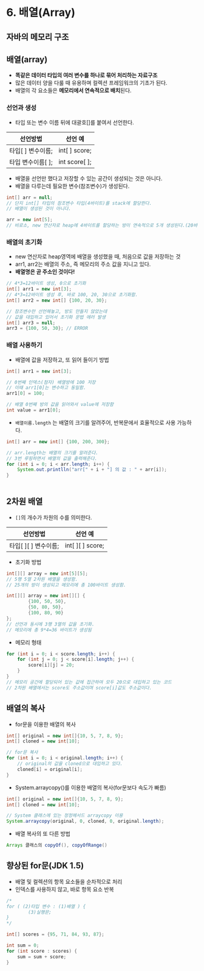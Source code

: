 # 6. 배열(Array)

## 자바의 메모리 구조



## 배열(array)

- **똑같은 데이터 타입의 여러 변수를 하나로 묶어 처리하는 자료구조**
- 많은 데이터 양을 다룰 때 유용하며 컬렉션 프레임워크의 기초가 된다.
- 배열의 각 요소들은 **메모리에서 연속적으로 배치**된다.

### 선언과 생성

- 타입 또는 변수 이름 뒤에 대괄호[]를 붙여서 선언한다.

|    선언방법     |     선언 예      |
|:-----------:|:-------------:|
| 타입[ ] 변수이름; | int[ ] score; |
| 타입 변수이름[ ]; | int score[ ]; |
- 배열을 선언만 했다고 저장할 수 있는 공간이 생성되는 것은 아니다.
- 배열을 다루는데 필요한 변수(참조변수)가 생성된다.

```java
int[] arr = null;
// 단지 int[] 타입의 참조변수 타입(4바이트)를 stack에 할당한다.
// 배열이 생성된 것이 아니다.

arr = new int[5];
// 비로소, new 연산자로 heap에 4바이트를 할당하는 방이 연속적으로 5개 생성된다.(20바이트)
```

### 배열의 초기화

- new 연산자로 heap영역에 배열을 생성했을 때, 처음으로 값을 저장하는 것
- arr1, arr2는 배열의 주소, 즉 메모리의 주소 값을 지니고 있다.
- **배열명은 곧 주소인 것이다!**

```java
// 4*3=12바이트 생성, 0으로 초기화
int[] arr1 = new int[3];
// 4*3=12바이트 생성 후, 바로 100, 20, 30으로 초기화함.
int[] arr2 = new int[] {100, 20, 30};

// 참조변수만 선언해놓고, 방도 만들지 않았는데 
// 값을 대입하고 있어서 초기화 문법 에러 발생
int[] arr3 = null;
arr3 = {100, 50, 30}; // ERROR
```

### 배열 사용하기

- 배열에 값을 저장하고, 또 읽어 들이기 방법

```java
int[] arr1 = new int[3];

// 0번째 인덱스(첨자) 배열방에 100 저장
// 이때 arr1[0]는 변수하고 동일함.
arr1[0] = 100;

// 배열 0번째 방의 값을 읽어와서 value에 저장함
int value = arr1[0];
```

- `배열이름.length` 는 배열의 크기를 알려주어, 반복문에서 효율적으로 사용 가능하다.

```java
int[] arr = new int[] {100, 200, 300};

// arr.length는 배열의 크기를 알려준다.
// 3번 루핑하면서 배열의 값을 출력해준다.
for (int i = 0; i < arr.length; i++) {
    System.out.printlln("arr[" + i + "] 의 값 : " + arr[i]);
}
		
```

## 2차원 배열

- `[]`의 개수가 차원의 수를 의미한다.

|       선언방법       |        선언 예        |
|:----------------:|:------------------:|
|  타입[ ][ ] 변수이름;  |  int[ ][ ] score;  |
- 초기화 방법

```java
int[][] array = new int[5][5];
// 5행 5열 2차원 배열을 생성함.
// 25개의 방이 생성되고 메모리에 총 100바이트 생성함.
```

```java
int[][] array = new int[][] {
		{100, 50, 50},
		{50, 80, 50},
		{100, 80, 90}
};
// 선언과 동시에 3행 3열의 값을 초기화.
// 메모리에 총 9*4=36 바이트가 생성됨
```

- 메모리 형태

```java
for (int i = 0; i < score.length; i++) {
    for (int j = 0; j < score[i].length; j++) {
        score[i][j] = 20;
    }
}
// 메모리 공간에 할당되어 있는 값에 접근하여 모두 20으로 대입하고 있는 코드
// 2차원 배열에서는 score도 주소값이며 score[i]값도 주소값이다.
```

## 배열의 복사

- for문을 이용한 배열의 복사

```java
int[] original = new int[]{10, 5, 7, 8, 9};
int[] cloned = new int[10];

// for문 복사
for (int i = 0; i < original.length; i++) {
    // original의 값을 cloned으로 대입하고 있다.
    cloned[i] = original[i];
}
```

- System.arraycopy()를 이용한 배열의 복사(for문보다 속도가 빠름)

```java
int[] original = new int[]{10, 5, 7, 8, 9};
int[] cloned = new int[10];

// System 클래스에 있는 정정메서드 arraycopy 이용
System.arraycopy(original, 0, cloned, 0, original.length);
```

- 배열 복사의 또 다른 방법

```java
Arrays 클래스의 copyOf(), copyOfRange()
```

## 향상된 for문(JDK 1.5)

- 배열 및 컬렉션의 항목 요소들을 순차적으로 처리
- 인덱스를 사용하지 않고, 바로 항목 요소 반복

```java
/*
for ( (2)타입 변수 : (1)배열 ) {
		(3)실행문;
}
*/

int[] scores = {95, 71, 84, 93, 87};

int sum = 0;
for (int score : scores) {
    sum = sum + score;
}
```